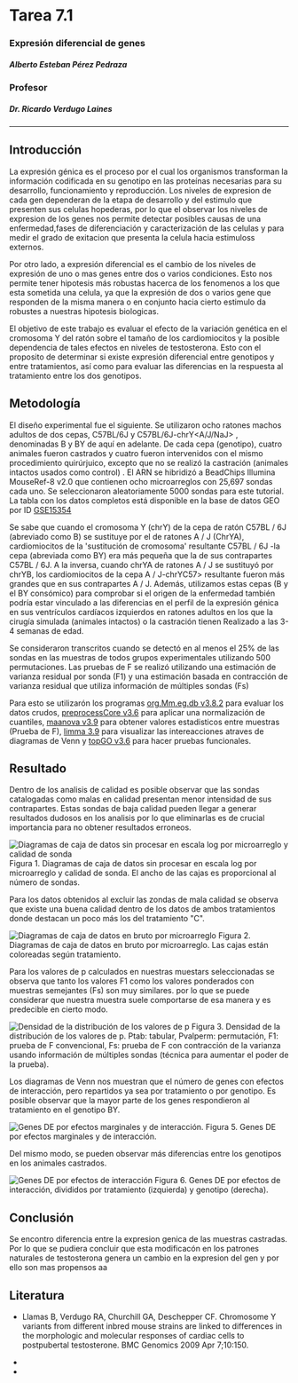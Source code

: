 # Tarea 7.1
### Expresión diferencial de genes

##### Alberto Esteban Pérez Pedraza
### Profesor
##### Dr. Ricardo Verdugo Laines
--------------------------------------------------

## Introducción

La expresión génica es el proceso por el cual los organismos transforman la información codificada en su genotipo en las proteínas necesarias para su desarrollo, funcionamiento y reproducción. Los niveles de expresion de cada gen dependeran de la etapa de desarrollo y del estimulo que presenten sus celulas hopederas, por lo que el observar los niveles de expresion de los genes nos permite detectar posibles causas de una enfermedad,fases de diferenciación y caracterización de las celulas y para medir el grado de exitacion que presenta la celula hacia estimuloss externos.

Por otro lado, a expresión diferencial es el cambio de los niveles de expresión de uno o mas genes entre dos o varios condiciones. Esto nos permite tener hipotesis más robustas hacerca de los fenomenos a los que esta sometida una celula, ya que la expresión de dos o varios gene que responden de la misma manera o en conjunto hacia cierto estimulo da robustes a nuestras hipotesis biologicas.

El objetivo de este trabajo es evaluar el efecto de la variación genética en el cromosoma Y del ratón sobre el tamaño de los cardiomiocitos y la posible dependencia de tales efectos en niveles de testosterona. Esto con el proposito de determinar si existe expresión diferencial entre genotipos y entre tratamientos, así como para evaluar las diferencias en la respuesta al tratamiento entre los dos genotipos.

## Metodología

El diseño experimental fue el siguiente. Se utilizaron ocho ratones machos adultos de dos cepas, C57BL/6J y C57BL/6J-chrY<A/J/NaJ> , denominadas B y BY de aquí en adelante. De cada cepa (genotipo), cuatro animales fueron castrados y cuatro fueron intervenidos con el mismo procedimiento quirúrjuico, excepto que no se realizó la castración (animales intactos usados como control) . El ARN se hibridizó a BeadChips Illumina MouseRef-8 v2.0 que contienen ocho microarreglos con 25,697 sondas cada uno. Se seleccionaron aleatoriamente 5000 sondas para este tutorial. La tabla con los datos completos está disponible en la base de datos GEO por ID [GSE15354](http://www.ncbi.nlm.nih.gov/geo/query/acc.cgi?acc=GSE15354)
 
Se sabe que cuando el cromosoma Y (chrY) de la cepa de ratón C57BL / 6J (abreviado como B) se sustituye por el de ratones A / J (ChrYA), cardiomiocitos de la 'sustitución de cromosoma' resultante C57BL / 6J -la cepa <A> (abreviada como BY) era más pequeña que la de sus contrapartes C57BL / 6J. A la inversa, cuando chrYA de ratones A / J se sustituyó por chrYB, los cardiomiocitos de la cepa A / J-chrYC57> resultante fueron más grandes que en sus contrapartes A / J. Además, utilizamos estas cepas (B y el BY consómico) para comprobar si el origen de la enfermedad también podría estar vinculado a las diferencias en el perfil de la expresión génica en sus ventrículos cardíacos izquierdos en ratones adultos en los que la cirugía simulada (animales intactos) o la castración tienen Realizado a las 3-4 semanas de edad.

Se consideraron transcritos cuando se detectó en al menos el 25% de las sondas en las muestras de todos grupos experimentales utilizando 500 permutaciones. Las pruebas de F se realizó utilizando una estimación de varianza residual por sonda (F1) y una estimación basada en contracción de varianza residual que utiliza información de múltiples sondas (Fs)

Para esto se utilizarón los programas [org.Mm.eg.db v3.8.2](https://bioconductor.org/packages/release/data/annotation/html/org.Mm.eg.db.html) para evaluar los datos crudos, [preprocessCore v3.6](https://bioconductor.org/packages/release/bioc/html/preprocessCore.html) para aplicar una normalización de cuantiles, [maanova v3.9](http://www.bioconductor.org/packages/release/bioc/html/maanova.html) para obtener valores estadisticos entre muestras (Prueba de F), [limma 3.9](https://bioconductor.org/packages/release/bioc/html/limma.html) para visualizar las intereacciones atraves de diagramas de Venn y [topGO v3.6](http://bioconductor.org/packages/release/bioc/html/topGO.html) para hacer pruebas funcionales.

## Resultado

Dentro de los analisis de calidad es posible observar que las sondas catalogadas como malas en calidad presentan menor intensidad de sus contrapartes. Estas sondas de baja calidad pueden llegar a generar resultados dudosos en los analisis por lo que eliminarlas es de crucial importancia para no obtener resultados erroneos.
         
![Diagramas de caja de datos sin procesar en escala log por microarreglo y calidad de sonda](https://github.com/ALBERTOPP/Tareas_BioinfRepro2019_AEPP/blob/master/figuras/boxplot_raw_probe_qc.png "Boxplot")
Figura 1. Diagramas de caja de datos sin procesar en escala log por microarreglo y calidad de sonda. El ancho de las cajas es proporcional al número de sondas.

Para los datos obtenidos al excluir las zondas de mala calidad se observa que existe una buena calidad dentro de los datos de ambos tratamientos donde destacan un poco más los del tratamiento "C".

![Diagramas de caja de datos en bruto por microarreglo](https://github.com/ALBERTOPP/Tareas_BioinfRepro2019_AEPP/blob/master/figuras/boxplot_raw_treatment.png "Boxplot por muestras")
Figura 2. Diagramas de caja de datos en bruto por microarreglo. Las cajas están coloreadas según tratamiento.

Para los valores de p calculados en nuestras muestars seleccionadas se observa que tanto los valores F1 como los valores ponderados con muestras semejantes (Fs) son muy similares. por lo que se puede considerar que nuestra muestra suele comportarse de esa manera y es predecible en cierto modo.

![Densidad de la distribución de los valores de p](https://github.com/ALBERTOPP/Tareas_BioinfRepro2019_AEPP/blob/master/figuras/P-values%20Hist.png "Densidad de la distribución de los valores de p")
Figura 3. Densidad de la distribución de los valores de p. Ptab: tabular, Pvalperm: permutación, F1: prueba de F convencional, Fs: prueba de F con contracción de la varianza usando información de múltiples sondas (técnica para aumentar el poder de la prueba).

Los diagramas de Venn nos muestran que el número de genes con efectos de interacción, pero repartidos ya sea por tratamiento o por genotipo. Es posible observar que la mayor parte de los genes respondieron al tratamiento en el genotipo BY. 

![Genes DE por efectos marginales y de interacción.](https://github.com/ALBERTOPP/Tareas_BioinfRepro2019_AEPP/blob/master/figuras/vennDiagram_DiffExprs.png "Diagrama de Venn")
Figura 5. Genes DE por efectos marginales y de interacción.

Del mismo modo, se pueden observar más diferencias entre los genotipos en los animales castrados.

![Genes DE por efectos de interacción](https://github.com/ALBERTOPP/Tareas_BioinfRepro2019_AEPP/blob/master/figuras/vennDiagram_Int.png "Diagrama de Venn")
Figura 6. Genes DE por efectos de interacción, divididos por tratamiento (izquierda) y genotipo (derecha).

## Conclusión
Se encontro diferencia entre la expresion genica de las muestras castradas. Por lo que se pudiera concluir que esta modificacón en los patrones naturales de testosterona genera un cambio en la expresion del gen y por ello son mas propensos aa

## Literatura

+ Llamas B, Verdugo RA, Churchill GA, Deschepper CF. Chromosome Y variants from different inbred mouse strains are linked to differences in the morphologic and molecular responses of cardiac cells to postpubertal testosterone. BMC Genomics 2009 Apr 7;10:150. 

+ 
 
+ 
 
